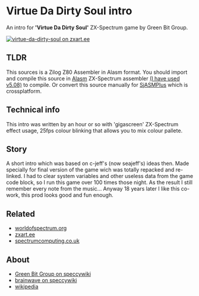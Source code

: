 # Virtue Da Dirty Soul intro

An intro for **'Virtue Da Dirty Soul'** ZX-Spectrum game by Green Bit Group.

[![virtue-da-dirty-soul on zxart.ee](https://worldofspectrum.org//scr2gif?file=pub/sinclair/screens/load/v/scr/VirtueDaDirtySoul.scr)](https://zxart.ee/rus/soft/game/adventure/textillustrated/virtue-da-dirty-soul/virtue-da-dirty-soul/)

## TLDR

This sources is a Zilog Z80 Assembler in Alasm format. You should import and compile this source in [Alasm](https://zxart.ee/rus/soft/tool/music/pro-tracker-alasm/qid:365628/) ZX-Spectrum assembler [(I have used v5.08)](https://speccy.info/ALASM) to compile. Or convert this source manually for [SjASMPlus](http://speccy.info/SjASMPlus) which is crossplatform.

## Technical info

This intro was written by an hour or so with 'gigascreen' ZX-Spectrum effect usage, 25fps colour blinking that allows you to mix colour pallete.

## Story

A short intro which was based on c-jeff's (now seajeff's) ideas then. Made specially for final version of the game wich was totally repacked and re-linked. I had to clear system variables and other useless data from the game code block, so I run this game over 100 times those night. As the result I still remember every note from the music... Anyway 18 years later I like this co-work, this prod looks good and fun enough.

## Related

- [worldofspectrum.org](https://worldofspectrum.org/archive/software/text-adventures/virtue-da-dirty-soul-green-bit)
- [zxart.ee](https://zxart.ee/rus/soft/game/adventure/textillustrated/virtue-da-dirty-soul/virtue-da-dirty-soul/)
- [spectrumcomputing.co.uk](https://spectrumcomputing.co.uk/index.php?cat=96&id=20747&__cf_chl_managed_tk__=pmd_X.cN3TQMHuk5Uln9ps4acrwdieQspYRax9aYF47gAYg-1632442789-0-gqNtZGzNAxCjcnBszRI9)

## About

- [Green Bit Group on speccywiki](https://speccy.info/Green_Bit_Group)
- [brainwave on speccywiki](http://speccy.info/Brainwave)
- [wikipedia](https://ru.wikipedia.org/wiki/Brainwave_team)

